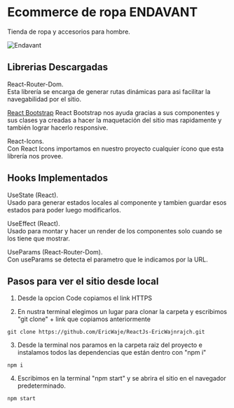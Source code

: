 # Ecommerce de ropa ENDAVANT

Tienda de ropa y accesorios para hombre.

![Endavant](https://user-images.githubusercontent.com/68959845/116279819-5d5be500-a75e-11eb-8ce0-6be48a57cfab.gif)

## Librerias Descargadas

React-Router-Dom.\
Esta librería se encarga de generar rutas dinámicas para asi facilitar la navegabilidad por el sitio.

[React Bootstrap](https://react-bootstrap.github.io/)
React Bootstrap nos ayuda gracias a sus componentes y sus clases ya creadas a hacer la maquetación del sitio mas rapidamente y también lograr hacerlo responsive.

React-Icons.\
Con React Icons importamos en nuestro proyecto cualquier ícono que esta librería nos provee.

## Hooks Implementados

UseState (React).\
Usado para generar estados locales al componente y tambien guardar esos estados para poder luego modificarlos.

UseEffect (React).\
Usado para montar y hacer un render de los componentes solo cuando se los tiene que mostrar.

UseParams (React-Router-Dom).\
Con useParams se detecta el parametro que le indicamos por la URL.

## Pasos para ver el sitio desde local

1. Desde la opcion Code copiamos el link HTTPS

2. En nustra terminal elegimos un lugar para clonar la carpeta y escribimos "git clone" + link que copiamos anteriormente

```
git clone https://github.com/EricWaje/ReactJs-EricWajnrajch.git
```

3. Desde la terminal nos paramos en la carpeta raiz del proyecto e instalamos todos las dependencias que están dentro con "npm i"

```
npm i
```

4. Escribimos en la terminal "npm start" y se abrira el sitio en el navegador predeterminado.

```
npm start
```




<!-- yo grabe el video, después lo transforme en un gif, guarde la imagen en public y escribi en el .md ![alt text](public/imagenes/firabase0.png) -->






